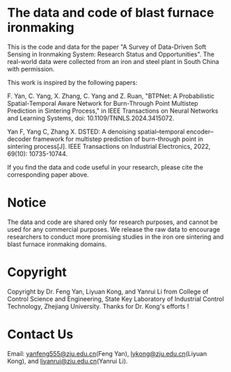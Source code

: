 # The data and code of blast furnace ironmaking

This is the code and data for the paper "A Survey of Data-Driven Soft Sensing in Ironmaking System: Research Status and Opportunities".
The real-world data were collected from an iron and steel plant in South China with permission.

This work is inspired by the following papers:

F. Yan, C. Yang, X. Zhang, C. Yang and Z. Ruan, "BTPNet: A Probabilistic Spatial-Temporal Aware Network for Burn-Through Point Multistep Prediction in Sintering Process," in IEEE Transactions on Neural Networks and Learning Systems, doi: 10.1109/TNNLS.2024.3415072.

Yan F, Yang C, Zhang X. DSTED: A denoising spatial–temporal encoder–decoder framework for multistep prediction of burn-through point in sintering process[J]. IEEE Transactions on Industrial Electronics, 2022, 69(10): 10735-10744.

If you find the data and code useful in your research, please cite the corresponding paper above.

# Notice 
The data and code are shared only for research purposes, and cannot be used for any commercial purposes. We release the raw data to encourage researchers to conduct more promising studies in the iron ore sintering and blast furnace ironmaking domains.

# Copyright
 Copyright by Dr. Feng Yan, Liyuan Kong, and Yanrui Li from College of Control Science and Engineering, State Key Laboratory of Industrial Control Technology, Zhejiang University. Thanks for Dr. Kong's efforts !

# Contact Us
Email: yanfeng555@zju.edu.cn(Feng Yan), lykong@zju.edu.cn(Liyuan Kong), and liyanrui@zju.edu.cn(Yanrui Li).
